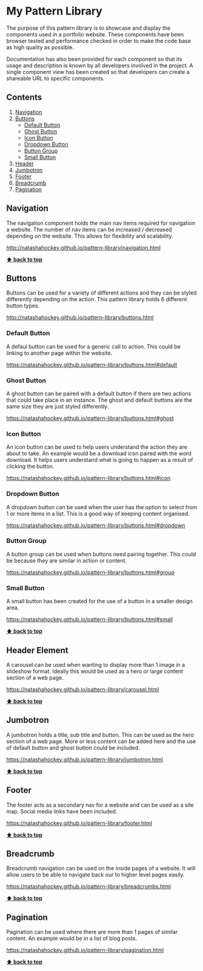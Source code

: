 # My Pattern Library

The purpose of this pattern library is to showcase and display the components used in a portfolio website. These components have been browser tested and performance checked in order to make the code base as high quality as possible.

Documentation has also been provided for each component so that its usage and description is known by all developers involved in the project. A single component view has been created so that developers can create a shareable URL to specific components.


## Contents

  1. [Navigation](#navigation)
  1. [Buttons](#buttons)
     * [Default Button](#default-button)
     * [Ghost Button](#ghost-button)
     * [Icon Button](#icon-button)
     * [Dropdown Button](#dropdown-button)
     * [Button Group](#button-group)
     * [Small Button](#small-button)
  1. [Header](#header)
  1. [Jumbotron](#jumbotron)
  1. [Footer](#footer)
  1. [Breadcrumb](#breadcrumb)
  1. [Pagination](#pagination)


## Navigation

The navigation component holds the main nav items required for navigation a website. The number of nav items can be increased / decreased depending on the website. This allows for flexibility and scalability.

http://natashahockey.github.io/pattern-library/navigation.html

**[⬆ back to top](#table-of-contents)**

## Buttons

Buttons can be used for a variety of different actions and they can be styled differently depending on the action. This pattern library holds 6 different button types.

http://natashahockey.github.io/pattern-library/buttons.html

### Default Button

A defaul button can be used for a generic call to action. This could be linking to another page within the website.

https://natashahockey.github.io/pattern-library/buttons.html#default

### Ghost Button

A ghost button can be paired with a default button if there are two actions that could take place in an instance. The ghost and default buttons are the same size they are just styled differently.

https://natashahockey.github.io/pattern-library/buttons.html#ghost

### Icon Button

An icon button can be used to help users understand the action they are about to take. An example would be a download icon paired with the word download. It helps users understand what is going to happen as a result of clicking the button.

https://natashahockey.github.io/pattern-library/buttons.html#icon

### Dropdown Button

A dropdown button can be used when the user has the option to select from 1 or more items in a list. This is a good way of keeping content organised.

https://natashahockey.github.io/pattern-library/buttons.html#dropdown
  
### Button Group

A button group can be used when buttons need pairing together. This could be because they are similar in action or content.

https://natashahockey.github.io/pattern-library/buttons.html#group

### Small Button

A small button has been created for the use of a button in a smaller design area.

https://natashahockey.github.io/pattern-library/buttons.html#small
  
**[⬆ back to top](#table-of-contents)**

## Header Element

A carousel can be used when wanting to display more than 1 image in a slideshow format. Ideally this would be used as a hero or large content section of a web page.

https://natashahockey.github.io/pattern-library/carousel.html

**[⬆ back to top](#table-of-contents)**

## Jumbotron

A jumbotron holds a title, sub title and button. This can be used as the hero section of a web page. More or less content can be added here and the use of default button and ghost button could be included.

https://natashahockey.github.io/pattern-library/jumbotron.html


**[⬆ back to top](#table-of-contents)**

## Footer

The footer acts as a secondary nav for a website and can be used as a site map. Social media links have been included.

https://natashahockey.github.io/pattern-library/footer.html
  
**[⬆ back to top](#table-of-contents)**

## Breadcrumb

Breadcrumb navigation can be used on the inside pages of a website. It will allow users to be able to navigate back our to higher level pages easily.

https://natashahockey.github.io/pattern-library/breadcrumbs.html
  
**[⬆ back to top](#table-of-contents)**

## Pagination

Pagination can be used where there are more than 1 pages of similar content. An example would be in a list of blog posts.

https://natashahockey.github.io/pattern-library/pagination.html
  
**[⬆ back to top](#table-of-contents)**
